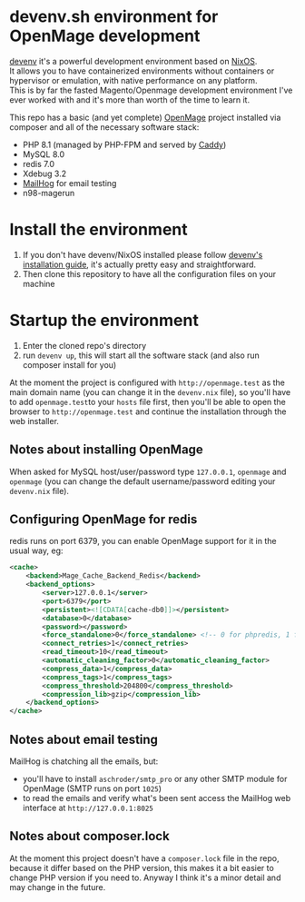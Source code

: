 # devenv.sh environment for OpenMage development

[devenv](https://devenv.sh) it's a powerful development environment based on [NixOS](https://nixos.org).  
It allows you to have containerized environments without containers or hypervisor or emulation, with native performance on any platform.  
This is by far the fasted Magento/Openmage development environment I've ever worked with and it's more than worth of the time to learn it.

This repo has a basic (and yet complete) [OpenMage](https://github.com/OpenMage/magento-lts) project installed via composer and all of the necessary software stack:
- PHP 8.1 (managed by PHP-FPM and served by [Caddy](https://caddyserver.com))
- MySQL 8.0
- redis 7.0
- Xdebug 3.2
- [MailHog](https://github.com/mailhog/MailHog) for email testing
- n98-magerun

# Install the environment

1. If you don't have devenv/NixOS installed please follow [devenv's installation guide](https://devenv.sh/getting-started), it's actually pretty easy and straightforward.
2. Then clone this repository to have all the configuration files on your machine

# Startup the environment

1. Enter the cloned repo's directory
2. run `devenv up`, this will start all the software stack (and also run composer install for you)

At the moment the project is configured with `http://openmage.test` as the main domain name (you can change it in the `devenv.nix` file), so you'll have to add `openmage.test`to your `hosts` file first, then you'll be able to open the browser to `http://openmage.test` and continue the installation through the web installer.

## Notes about installing OpenMage

When asked for MySQL host/user/password type `127.0.0.1`, `openmage` and `openmage` (you can change the default username/password editing your `devenv.nix` file).

## Configuring OpenMage for redis

redis runs on port 6379, you can enable OpenMage support for it in the usual way, eg:
```xml
<cache>
    <backend>Mage_Cache_Backend_Redis</backend>
    <backend_options>
        <server>127.0.0.1</server>
        <port>6379</port>
        <persistent><![CDATA[cache-db0]]></persistent>
        <database>0</database>
        <password></password>
        <force_standalone>0</force_standalone> <!-- 0 for phpredis, 1 for standalone php -->
        <connect_retries>1</connect_retries>
        <read_timeout>10</read_timeout>
        <automatic_cleaning_factor>0</automatic_cleaning_factor>
        <compress_data>1</compress_data>
        <compress_tags>1</compress_tags>
        <compress_threshold>204800</compress_threshold>
        <compression_lib>gzip</compression_lib>
    </backend_options>
</cache>
```

## Notes about email testing

MailHog is chatching all the emails, but:
- you'll have to install `aschroder/smtp_pro` or any other SMTP module for OpenMage (SMTP runs on port `1025`)
- to read the emails and verify what's been sent access the MailHog web interface at `http://127.0.0.1:8025`

## Notes about composer.lock

At the moment this project doesn't have a `composer.lock` file in the repo, because it differ based on the PHP version, this makes it a bit easier to change PHP version if you need to. Anyway I think it's a minor detail and may change in the future.
